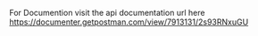 For Documention visit the api documentation url here
https://documenter.getpostman.com/view/7913131/2s93RNxuGU